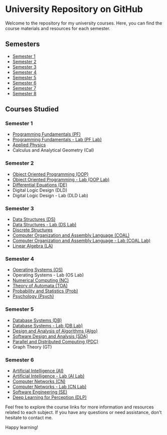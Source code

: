 # University Repository on GitHub

Welcome to the repository for my university courses. Here, you can find the course materials and resources for each semester.

## Semesters

- [Semester 1](link)
- [Semester 2](link)
- [Semester 3](link)
- [Semester 4](https://github.com/Mohsin-Ali-Mirza/University/tree/main/Sem4)
- [Semester 5](https://github.com/Mohsin-Ali-Mirza/University/tree/main/Sem5)
- [Semester 6](link)
- [Semester 7](link)
- [Semester 8](link)

## Courses Studied

### Semester 1

- [Programming Fundamentals (PF)](link)
- [Programming Fundamentals - Lab (PF Lab)](link)
- [Applied Physics](link)
- Calculus and Analytical Geometry (Cal)

### Semester 2

- [Object Oriented Programming (OOP)](link)
- [Object Oriented Programming - Lab (OOP Lab)](link)
- [Differential Equations (DE)](link)
- Digital Logic Design (DLD)
- Digital Logic Design - Lab (DLD Lab)

### Semester 3

- [Data Structures (DS)](link)
- [Data Structures - Lab (DS Lab)](link)
- [Discrete Structures](link)
- [Computer Organization and Assembly Language (COAL)](link)
- [Computer Organization and Assembly Language - Lab (COAL Lab)](link)
- [Linear Algebra (LA)](link)

### Semester 4

- [Operating Systems (OS)](https://github.com/Mohsin-Ali-Mirza/University/tree/main/Sem4/OS)
- Operating Systems - Lab (OS Lab)
- [Numerical Computing (NC)](https://github.com/Mohsin-Ali-Mirza/University/tree/main/Sem4/NC)
- [Theory of Automata (TOA)](https://github.com/Mohsin-Ali-Mirza/University/tree/main/Sem4/TOA)
- [Probability and Statistics (Prob)](https://github.com/Mohsin-Ali-Mirza/University/tree/main/Sem4/Prob)
- [Psychology (Psych)](link)

### Semester 5

- [Database Systems (DB)](https://github.com/Mohsin-Ali-Mirza/University/tree/main/Sem5/DB)
- [Database Systems - Lab (DB Lab)](https://github.com/Mohsin-Ali-Mirza/University/tree/main/Sem5/DB%20Lab)
- [Design and Analysis of Algorithms (Algo)](https://github.com/Mohsin-Ali-Mirza/University/tree/main/Sem5/Algo)
- [Software Design and Analysis (SDA)](https://github.com/Mohsin-Ali-Mirza/University/tree/main/Sem5/SDA)
- [Parallel and Distributed Computing (PDC)](https://github.com/Mohsin-Ali-Mirza/University/tree/main/Sem5/PDC)
- Graph Theory (GT)

### Semester 6

- [Artificial Intelligence (AI)](link)
- [Artificial Intelligence - Lab (AI Lab)](link)
- [Computer Networks (CN)](link)
- [Computer Networks - Lab (CN Lab)](link)
- [Software Engineering (SE)](link)
- [Deep Learning for Perception (DLP)](link)

Feel free to explore the course links for more information and resources related to each subject. If you have any questions or need assistance, don't hesitate to contact me.

Happy learning!

